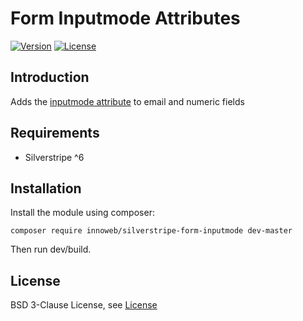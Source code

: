 # Form Inputmode Attributes

[![Version](https://img.shields.io/packagist/v/innoweb/silverstripe-form-inputmode.svg?style=flat-square)](https://packagist.org/packages/innoweb/silverstripe-form-inputmode)
[![License](https://img.shields.io/packagist/l/innoweb/silverstripe-form-inputmode.svg?style=flat-square)](license.md)

## Introduction

Adds the [inputmode attribute](https://developer.mozilla.org/en-US/docs/Web/HTML/Reference/Global_attributes/inputmode) to email and numeric fields

## Requirements

* Silverstripe ^6
 
## Installation

Install the module using composer:
```
composer require innoweb/silverstripe-form-inputmode dev-master
```
Then run dev/build.

## License

BSD 3-Clause License, see [License](license.md)
